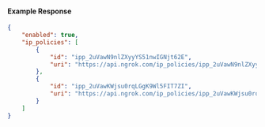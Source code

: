 <!-- Code generated for API Clients. DO NOT EDIT. -->

#### Example Response

```json
{
	"enabled": true,
	"ip_policies": [
		{
			"id": "ipp_2uVawN9nlZXyyYS51nwIGNjt62E",
			"uri": "https://api.ngrok.com/ip_policies/ipp_2uVawN9nlZXyyYS51nwIGNjt62E"
		},
		{
			"id": "ipp_2uVawKWjsu0rqLGgK9Wl5FIT7ZI",
			"uri": "https://api.ngrok.com/ip_policies/ipp_2uVawKWjsu0rqLGgK9Wl5FIT7ZI"
		}
	]
}
```
